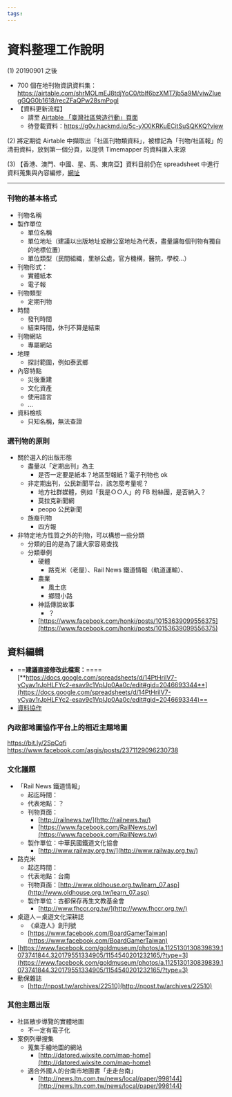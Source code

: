 ```yaml
---
tags:
---
```


# 資料整理工作說明

(1) 20190901 之後
- 700 個在地刊物資訊資料集：https://airtable.com/shrMOLmEJ8tdjYoC0/tblf6bzXMT7jb5a9M/viwZluegGQG0b1618/recZFaQPw28smPogI
- 【資料更新流程】
    - 請至 [Airtable 「臺灣社區營造行動」頁面](https://airtable.com/shrMOLmEJ8tdjYoC0)
    - 待登載資料：https://g0v.hackmd.io/5c-yXXlKRKuECitSuSQKKQ?view

(2) 將定期從 Airtable 中擷取出「社區刊物類資料」，被標記為「刊物/社區報」的清冊資料，放到第一個分頁，以提供 Timemapper 的資料匯入來源

(3) 【香港、澳門、中國、星、馬、東南亞】資料目前仍在 spreadsheet 中進行資料蒐集與內容編修，[網址](https://docs.google.com/spreadsheets/d/14PtHrilV7-yCyav1rJpHLFYc2-esav9c1VplJp0Aa0c/edit#gid=833552594)

---

### 刊物的基本格式

- 刊物名稱
- 製作單位
    - 單位名稱
    - 單位地址（建議以出版地址或辦公室地址為代表，盡量讓每個刊物有獨自的地標位置）
    - 單位類型（民間組織，里辦公處，官方機構，醫院，學校...）
- 刊物形式：
    - 實體紙本
    - 電子報
- 刊物類型
    - 定期刊物
- 時間
    - 發刊時間
    - 結束時間，休刊不算是結束
- 刊物網站
    - 專屬網站
- 地理
    - 探討範圍，例如泰武鄉
- 內容特點
    - 災後重建
    - 文化資產
    - 使用語言
    - ...
- 資料檢核
    - 只知名稱，無法查證


### 選刊物的原則

- 關於選入的出版形態
    - 盡量以「定期出刊」為主
        - 是否一定要是紙本？地區型報紙？電子刊物也 ok
    - 非定期出刊，公民新聞平台，該怎麼考量呢？
        - 地方社群媒體，例如「我是ＯＯ人」的 FB 粉絲團，是否納入？
        - 莫拉克新聞網
        - peopo 公民新聞
    - 族裔刊物
        - 四方報
- 非特定地方性質之外的刊物，可以構想一些分類
    - 分類的目的是為了讓大家容易查找
    - 分類舉例
        - 硬體
            - 路克米（老屋）、Rail News 鐵道情報（軌道運輸）、
        - 農業
            - 風土痣
            - 鄉間小路
        - 神話傳說故事
            - ？
        - [https://www.facebook.com/honki/posts/10153639099556375](https://www.facebook.com/honki/posts/10153639099556375)




## 資料編輯

- ==**建議直接修改此檔案：**====[**https://docs.google.com/spreadsheets/d/14PtHrilV7-yCyav1rJpHLFYc2-esav9c1VplJp0Aa0c/edit#gid=2046693344**](https://docs.google.com/spreadsheets/d/14PtHrilV7-yCyav1rJpHLFYc2-esav9c1VplJp0Aa0c/edit#gid=2046693344)==
- [資料協作](https://goo.gl/Byha4g)

### 內政部地圖協作平台上的相近主題地圖

https://bit.ly/2SpCqfi
https://www.facebook.com/asgis/posts/2371129096230738

### 文化議題

- 「Rail News 鐵道情報」
    - 起迄時間：
    - 代表地點：？
    - 刊物頁面：
        - [http://railnews.tw/](http://railnews.tw/)
        - [https://www.facebook.com/RailNews.tw](https://www.facebook.com/RailNews.tw)
    - 製作單位：中華民國鐵道文化協會
        - [http://www.railway.org.tw/](http://www.railway.org.tw/)
- 路克米
    - 起迄時間：
    - 代表地點：台南
    - 刊物頁面：[http://www.oldhouse.org.tw/learn_07.asp](http://www.oldhouse.org.tw/learn_07.asp)
    - 製作單位：古都保存再生文教基金會
        - [http://www.fhccr.org.tw/](http://www.fhccr.org.tw/)
- 桌遊人－桌遊文化深耕誌
    - 《桌遊人》創刊號
    - [https://www.facebook.com/BoardGamerTaiwan](https://www.facebook.com/BoardGamerTaiwan)
- [https://www.facebook.com/goldmuseum/photos/a.1125130130839839.1073741844.320179551334905/1154540201232165/?type=3](https://www.facebook.com/goldmuseum/photos/a.1125130130839839.1073741844.320179551334905/1154540201232165/?type=3)
- 動保雜誌
    - [http://npost.tw/archives/22510](http://npost.tw/archives/22510)

### 其他主題出版

- 社區散步導覽的實體地圖
    - 不一定有電子化
- 案例列舉搜集
    - 蒐集手繪地圖的網站
        - [http://datored.wixsite.com/map-home](http://datored.wixsite.com/map-home)
    - 適合外國人的台南市地圖書「走走台南」
        - [http://news.ltn.com.tw/news/local/paper/998144](http://news.ltn.com.tw/news/local/paper/998144)

